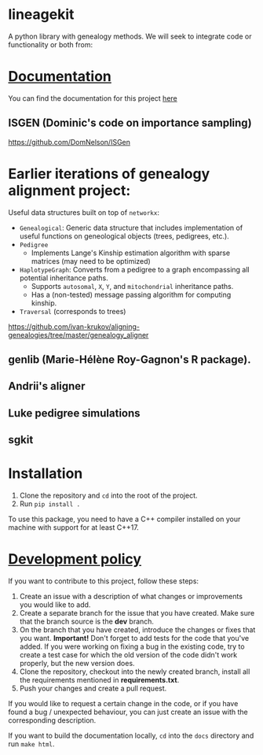 

# lineagekit
A python library with genealogy methods. We will seek to integrate code or functionality or both from:

# [Documentation](#documentaion)
You can find the documentation for this project [here](https://lineagekit.github.io/lineagekit/)

## ISGEN (Dominic's code on importance sampling)
https://github.com/DomNelson/ISGen

# Earlier iterations of genealogy alignment project:

Useful data structures built on top of `networkx`:
- `Genealogical`: Generic data structure that includes implementation of useful functions on geneological objects (trees, pedigrees, etc.).
- `Pedigree`
    - Implements Lange's Kinship estimation algorithm with sparse matrices (may need to be optimized)
- `HaplotypeGraph`: Converts from a pedigree to a graph encompassing all potential inheritance paths.
    - Supports `autosomal`, `X`, `Y`, and `mitochondrial` inheritance paths.
    - Has a (non-tested) message passing algorithm for computing kinship.
- `Traversal` (corresponds to trees)

https://github.com/ivan-krukov/aligning-genealogies/tree/master/genealogy_aligner

## genlib (Marie-Hélène Roy-Gagnon's R package). 

## Andrii's aligner

## Luke pedigree simulations

## sgkit

# Installation

1. Clone the repository and `cd` into the root of the project.
2. Run `pip install .`

To use this package, you need to have a C++ compiler installed on your machine with support for at least C++17.
# [Development policy](#development-policy)

If you want to contribute to this project, follow these steps:

1. Create an issue with a description of what changes or improvements you would like to add.
2. Create a separate branch for the issue that you have created. Make sure that the branch source is the **dev** branch.
3. On the branch that you have created, introduce the changes or fixes that you want. 
**Important!** Don't forget to add tests for the code that you've added. If you were working on fixing a bug in the
existing code, try to create a test case for which the old version of the code didn't work properly, but the new version does.
4. Clone the repository, checkout into the newly created branch, install all the requirements mentioned in
**requirements.txt**.
5. Push your changes and create a pull request.

If you would like to request a certain change in the code, or if you have found a bug / unexpected behaviour,
you can just create an issue with the corresponding description. 

If you want to build the documentation locally, `cd` into the `docs` directory and run `make html`.


